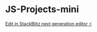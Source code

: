 # JS-Projects-mini

[Edit in StackBlitz next generation editor ⚡️](https://stackblitz.com/~/github.com/Krishnagupta2327/JS-Projects-mini)